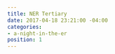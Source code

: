 ```yaml
---
title: NER Tertiary
date: 2017-04-18 23:21:00 -04:00
categories:
- a-night-in-the-er
position: 1
---
```


